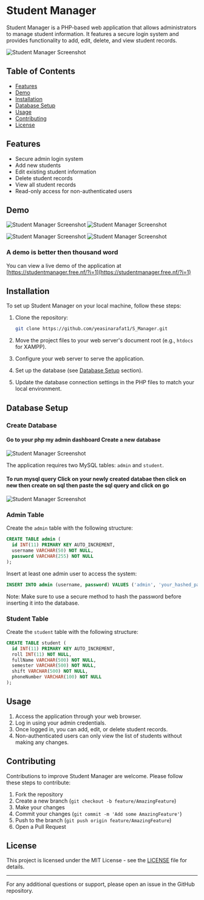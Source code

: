 # Student Manager

Student Manager is a PHP-based web application that allows administrators to manage student information. It features a secure login system and provides functionality to add, edit, delete, and view student records.

![Student Manager Screenshot](/Demopics/homedemo.png)

## Table of Contents

- [Features](#features)
- [Demo](#demo)
- [Installation](#installation)
- [Database Setup](#database-setup)
- [Usage](#usage)
- [Contributing](#contributing)
- [License](#license)

## Features

- Secure admin login system
- Add new students
- Edit existing student information
- Delete student records
- View all student records
- Read-only access for non-authenticated users

## Demo

![Student Manager Screenshot](/Demopics/homedemo.png)
![Student Manager Screenshot](/Demopics/addstudentdemo.png)

![Student Manager Screenshot](/Demopics/editstudentdemo.png)
![Student Manager Screenshot](/Demopics/searchstudentdemo.png)

### A demo is better then thousand word

You can view a live demo of the application at [https://studentmanager.free.nf/?i=1](https://studentmanager.free.nf/?i=1)

## Installation

To set up Student Manager on your local machine, follow these steps:

1. Clone the repository:

   ```bash
   git clone https://github.com/yeasinarafat1/S_Manager.git
   ```

2. Move the project files to your web server's document root (e.g., `htdocs` for XAMPP).

3. Configure your web server to serve the application.

4. Set up the database (see [Database Setup](#database-setup) section).

5. Update the database connection settings in the PHP files to match your local environment.

## Database Setup

### Create Database

#### Go to your php my admin dashboard Create a new database

![Student Manager Screenshot](/Demopics/dbcreate.png)

The application requires two MySQL tables: `admin` and `student`.

#### To run mysql query Click on your newly created databae then click on new then create on sql then paste the sql query and click on go

![Student Manager Screenshot](/Demopics/sqlquery.png)

### Admin Table

Create the `admin` table with the following structure:

```sql
CREATE TABLE admin (
  id INT(11) PRIMARY KEY AUTO_INCREMENT,
  username VARCHAR(50) NOT NULL,
  password VARCHAR(255) NOT NULL
);
```

Insert at least one admin user to access the system:

```sql
INSERT INTO admin (username, password) VALUES ('admin', 'your_hashed_password');
```

Note: Make sure to use a secure method to hash the password before inserting it into the database.

### Student Table

Create the `student` table with the following structure:

```sql
CREATE TABLE student (
  id INT(11) PRIMARY KEY AUTO_INCREMENT,
  roll INT(11) NOT NULL,
  fullName VARCHAR(500) NOT NULL,
  semester VARCHAR(500) NOT NULL,
  shift VARCHAR(500) NOT NULL,
  phoneNumber VARCHAR(100) NOT NULL
);
```

## Usage

1. Access the application through your web browser.
2. Log in using your admin credentials.
3. Once logged in, you can add, edit, or delete student records.
4. Non-authenticated users can only view the list of students without making any changes.

## Contributing

Contributions to improve Student Manager are welcome. Please follow these steps to contribute:

1. Fork the repository
2. Create a new branch (`git checkout -b feature/AmazingFeature`)
3. Make your changes
4. Commit your changes (`git commit -m 'Add some AmazingFeature'`)
5. Push to the branch (`git push origin feature/AmazingFeature`)
6. Open a Pull Request

## License

This project is licensed under the MIT License - see the [LICENSE](LICENSE) file for details.

---

For any additional questions or support, please open an issue in the GitHub repository.
